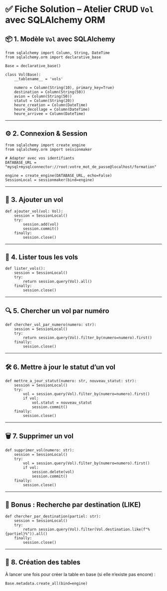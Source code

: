 
# ✅ Fiche Solution – Atelier CRUD `Vol` avec **SQLAlchemy ORM**

## 📦 1. Modèle `Vol` avec SQLAlchemy

```
from sqlalchemy import Column, String, DateTime
from sqlalchemy.orm import declarative_base

Base = declarative_base()

class Vol(Base):
    __tablename__ = 'vols'

    numero = Column(String(10), primary_key=True)
    destination = Column(String(50))
    avion = Column(String(50))
    statut = Column(String(20))
    heure_creation = Column(DateTime)
    heure_decollage = Column(DateTime)
    heure_arrivee = Column(DateTime)
```

---

## ⚙️ 2. Connexion & Session

```
from sqlalchemy import create_engine
from sqlalchemy.orm import sessionmaker

# Adapter avec vos identifiants
DATABASE_URL = "mysql+mysqlconnector://root:votre_mot_de_passe@localhost/formation"

engine = create_engine(DATABASE_URL, echo=False)
SessionLocal = sessionmaker(bind=engine)
```

---

## 🧱 3. Ajouter un vol

```
def ajouter_vol(vol: Vol):
    session = SessionLocal()
    try:
        session.add(vol)
        session.commit()
    finally:
        session.close()
```

---

## 📖 4. Lister tous les vols

```
def lister_vols():
    session = SessionLocal()
    try:
        return session.query(Vol).all()
    finally:
        session.close()
```

---

## 🔍 5. Chercher un vol par numéro

```
def chercher_vol_par_numero(numero: str):
    session = SessionLocal()
    try:
        return session.query(Vol).filter_by(numero=numero).first()
    finally:
        session.close()
```

---

## 🛠️ 6. Mettre à jour le statut d’un vol

```
def mettre_a_jour_statut(numero: str, nouveau_statut: str):
    session = SessionLocal()
    try:
        vol = session.query(Vol).filter_by(numero=numero).first()
        if vol:
            vol.statut = nouveau_statut
            session.commit()
    finally:
        session.close()
```

---

## 🗑️ 7. Supprimer un vol

```
def supprimer_vol(numero: str):
    session = SessionLocal()
    try:
        vol = session.query(Vol).filter_by(numero=numero).first()
        if vol:
            session.delete(vol)
            session.commit()
    finally:
        session.close()
```

---

## 🔎 Bonus : Recherche par destination (LIKE)

```
def chercher_par_destination(partiel: str):
    session = SessionLocal()
    try:
        return session.query(Vol).filter(Vol.destination.like(f"%{partiel}%")).all()
    finally:
        session.close()
```

---

## 🧪 8. Création des tables

À lancer une fois pour créer la table en base (si elle n’existe pas encore) :

```
Base.metadata.create_all(bind=engine)
```
